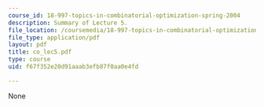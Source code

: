 ```yaml
---
course_id: 18-997-topics-in-combinatorial-optimization-spring-2004
description: Summary of Lecture 5.
file_location: /coursemedia/18-997-topics-in-combinatorial-optimization-spring-2004/f67f352e20d91aaab3efb87f0aa0e4fd_co_lec5.pdf
file_type: application/pdf
layout: pdf
title: co_lec5.pdf
type: course
uid: f67f352e20d91aaab3efb87f0aa0e4fd

---
```

None